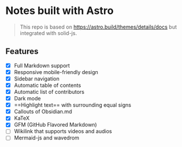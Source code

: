 # Notes built with Astro

> This repo is based on https://astro.build/themes/details/docs but integrated with solid-js.

## Features

- [x] Full Markdown support
- [x] Responsive mobile-friendly design
- [x] Sidebar navigation
- [x] Automatic table of contents
- [x] Automatic list of contributors
- [x] Dark mode
- [x] ==Highlight text== with surrounding equal signs
- [x] Callouts of Obsidian.md
- [x] KaTeX
- [x] GFM (GitHub Flavored Markdown)
- [ ] Wikilink that supports videos and audios
- [ ] Mermaid-js and wavedrom
